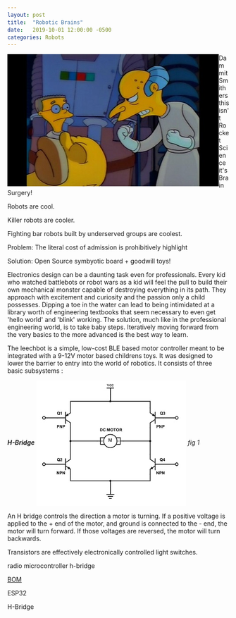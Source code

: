 ```yaml
---
layout: post
title:  "Robotic Brains"
date:   2019-10-01 12:00:00 -0500
categories: Robots
---
```

<img align="left" src="/images/mrburns.jpg">

Dammit Smithers this isn't Rocket Science it's Brain Surgery!

Robots are cool.

Killer robots are cooler.

Fighting bar robots built by underserved groups are coolest.  


Problem:  The literal cost of admission is prohibitively highlight

Solution:  Open Source symbyotic board + goodwill toys!

Electronics design can be a daunting task even for professionals.  Every kid who watched
battlebots or robot wars as a kid will feel the pull to build their own mechanical monster
capable of destroying everything in its path.  They approach with excitement and curiosity and the passion
only a child possesses.  Dipping a toe in the water can lead to being intimidated at a library worth
of engineering textbooks that seem necessary to even get 'hello world' and 'blink' working.  The solution,
much like in the professional engineering world, is to take baby steps.  Iteratively moving forward from the
very basics to the more advanced is the best way to learn.

The leechbot is a simple, low-cost BLE based motor controller meant to be integrated
with a 9-12V motor based childrens toys. It was designed to lower the barrier to entry into
the world of robotics.  It consists of three basic subsystems :

<b><i>H-Bridge</i></b>
<img align="center" src="/images/hbridge.jpg">
<i>fig 1</i>

An H bridge controls the direction a motor is turning.  If a positive voltage is applied to the + end of the motor, and ground
is connected to the - end, the motor will turn forward.  If those voltages are reversed, the motor will turn backwards.

Transistors are effectively electronically controlled light switches.  


radio
microcontroller
h-bridge



<u>BOM</u>

ESP32

H-Bridge
